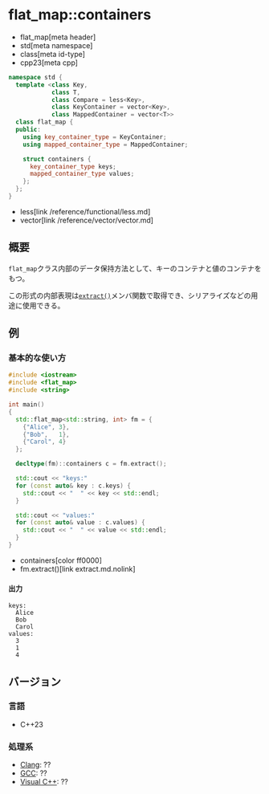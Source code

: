 # flat_map::containers
* flat_map[meta header]
* std[meta namespace]
* class[meta id-type]
* cpp23[meta cpp]

```cpp
namespace std {
  template <class Key,
            class T,
            class Compare = less<Key>,
            class KeyContainer = vector<Key>,
            class MappedContainer = vector<T>>
  class flat_map {
  public:
    using key_container_type = KeyContainer;
    using mapped_container_type = MappedContainer;

    struct containers {
      key_container_type keys;
      mapped_container_type values;
    };
  };
}
```
* less[link /reference/functional/less.md]
* vector[link /reference/vector/vector.md]

## 概要
`flat_map`クラス内部のデータ保持方法として、キーのコンテナと値のコンテナをもつ。

この形式の内部表現は[`extract()`](extract.md.nolink)メンバ関数で取得でき、シリアライズなどの用途に使用できる。


## 例
### 基本的な使い方
```cpp example
#include <iostream>
#include <flat_map>
#include <string>

int main()
{
  std::flat_map<std::string, int> fm = {
    {"Alice", 3},
    {"Bob",   1},
    {"Carol", 4}
  };

  decltype(fm)::containers c = fm.extract();

  std::cout << "keys:"
  for (const auto& key : c.keys) {
    std::cout << "  " << key << std::endl;
  }

  std::cout << "values:"
  for (const auto& value : c.values) {
    std::cout << "  " << value << std::endl;
  }
}
```
* containers[color ff0000]
* fm.extract()[link extract.md.nolink]

#### 出力
```
keys:
  Alice
  Bob
  Carol
values:
  3
  1
  4
```


## バージョン
### 言語
- C++23

### 処理系
- [Clang](/implementation.md#clang): ??
- [GCC](/implementation.md#gcc): ??
- [Visual C++](/implementation.md#visual_cpp): ??
